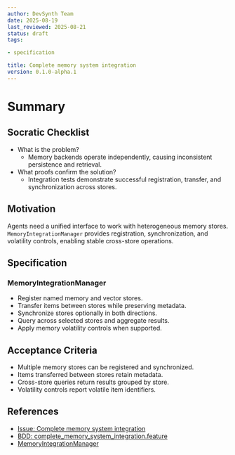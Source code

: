 ```yaml
---
author: DevSynth Team
date: 2025-08-19
last_reviewed: 2025-08-21
status: draft
tags:

- specification

title: Complete memory system integration
version: 0.1.0-alpha.1
---
```


<!--
Required metadata fields:
- author: document author
- date: creation date
- last_reviewed: last review date
- status: draft | review | published
- tags: search keywords
- title: short descriptive name
- version: specification version
-->

# Summary

## Socratic Checklist
- What is the problem?
  - Memory backends operate independently, causing inconsistent persistence and retrieval.
- What proofs confirm the solution?
  - Integration tests demonstrate successful registration, transfer, and synchronization across stores.

## Motivation
Agents need a unified interface to work with heterogeneous memory stores.
`MemoryIntegrationManager` provides registration, synchronization, and volatility controls,
enabling stable cross-store operations.
## Specification
### MemoryIntegrationManager

- Register named memory and vector stores.
- Transfer items between stores while preserving metadata.
- Synchronize stores optionally in both directions.
- Query across selected stores and aggregate results.
- Apply memory volatility controls when supported.
## Acceptance Criteria
- Multiple memory stores can be registered and synchronized.
- Items transferred between stores retain metadata.
- Cross-store queries return results grouped by store.
- Volatility controls report volatile item identifiers.
## References

- [Issue: Complete memory system integration](../../issues/Complete-memory-system-integration.md)
- [BDD: complete_memory_system_integration.feature](../../tests/behavior/features/complete_memory_system_integration.feature)
- [MemoryIntegrationManager](../../src/devsynth/application/memory/memory_integration.py)
